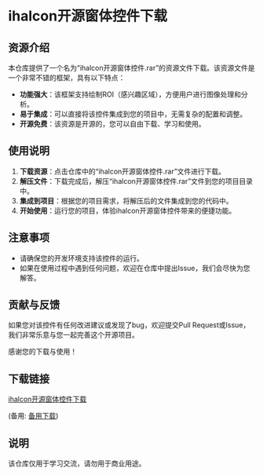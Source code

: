 # ihalcon开源窗体控件下载

## 资源介绍

本仓库提供了一个名为“ihalcon开源窗体控件.rar”的资源文件下载。该资源文件是一个非常不错的框架，具有以下特点：

- **功能强大**：该框架支持绘制ROI（感兴趣区域），方便用户进行图像处理和分析。
- **易于集成**：可以直接将该控件集成到您的项目中，无需复杂的配置和调整。
- **开源免费**：该资源是开源的，您可以自由下载、学习和使用。

## 使用说明

1. **下载资源**：点击仓库中的“ihalcon开源窗体控件.rar”文件进行下载。
2. **解压文件**：下载完成后，解压“ihalcon开源窗体控件.rar”文件到您的项目目录中。
3. **集成到项目**：根据您的项目需求，将解压后的文件集成到您的代码中。
4. **开始使用**：运行您的项目，体验ihalcon开源窗体控件带来的便捷功能。

## 注意事项

- 请确保您的开发环境支持该控件的运行。
- 如果在使用过程中遇到任何问题，欢迎在仓库中提出Issue，我们会尽快为您解答。

## 贡献与反馈

如果您对该控件有任何改进建议或发现了bug，欢迎提交Pull Request或Issue，我们非常乐意与您一起完善这个开源项目。

感谢您的下载与使用！

## 下载链接
[ihalcon开源窗体控件下载](https://pan.quark.cn/s/295fdfd41240) 

(备用: [备用下载](https://pan.baidu.com/s/1fyCB4kFMnIC6vsgALVQyJw?pwd=1234))

## 说明

该仓库仅用于学习交流，请勿用于商业用途。
